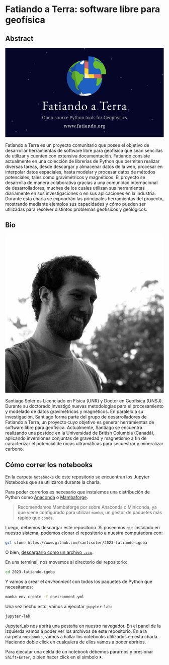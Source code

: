 # Fatiando a Terra: software libre para geofísica

## Abstract

![Fatiando a Terra](images/fatiando-banner.png)

Fatiando a Terra es un proyecto comunitario que posee el objetivo de
desarrollar herramientas de software libre para geofísica que sean sencillas de
utilizar y cuenten con extensiva documentación.
Fatiando consiste actualmente en una colección de librerías de Python que
permiten realizar diversas tareas, desde descargar y almacenar datos de la web,
procesar en interpolar datos espaciales, hasta modelar y procesar datos de
métodos potenciales, tales como gravimétricos y magnéticos.
El proyecto se desarrolla de manera colaborativa gracias a una comunidad
internacional de desarrolladores, muches de los cuales utilizan sus
herramientas diariamente en sus investigaciones o en sus aplicaciones en la
industria.
Durante esta charla se expondrán las principales herramientas del proyecto,
mostrando mediante ejemplos sus capacidades y cómo pueden ser utilizadas para
resolver distintos problemas geofísicos y geológicos.

## Bio

![Santiago Soler](images/santisoler.jpg)

Santiago Soler es Licenciado en Física (UNR) y Doctor en Geofísica (UNSJ).
Durante su doctorado investigó nuevas metodologías para el procesamiento
y modelado de datos gravimétricos y magnéticos.
En paralelo a su investigación, Santiago forma parte del grupo de
desarrolladores de Fatiando a Terra, un proyecto cuyo objetivo es generar
herramientas de software libre para geofísica.
Actualmente, Santiago se encuentra realizando una postdoc en la Universidad de
British Columbia (Canadá), aplicando inversiones conjuntas de gravedad
y magnetismo a fin de caracterizar el potencial de rocas ultramáficas para
secuestrar y mineralizar carbono.


## Cómo correr los notebooks

En la carpeta `notebooks` de este repositorio se encuentran los Jupyter
Notebooks que se utilizaron durante la charla.

Para poder correrlos es necesario que instalemos una distribución de Python
como [Anaconda](https://www.anaconda.org)
o [Mambaforge](https://github.com/conda-forge/miniforge#mambaforge).

> Recomendamos Mambaforge por sobre Anaconda o Miniconda, ya que viene
> configurado para utilizar `mamba`, un gestor de paquetes más rápido que
> `conda`.

Luego, debemos descargar este repositorio. Si poseemos `git` instalado en
nuestro sistema, podemos clonar el repositorio a nuestra computadora con:

```bash
git clone https://www.github.com/santisoler/2023-fatiando-igeba
```

O bien, [descargarlo como un archivo
`.zip`](https://github.com/santisoler/2023-fatiando-igeba/archive/refs/heads/main.zip).

En una terminal, nos movemos al directorio del repositorio:

```bash
cd 2023-fatiando-igeba
```

Y vamos a crear el _environment_ con todos los paquetes de Python que
necesitamos:

```bash
mamba env create -f environment.yml
```

Una vez hecho esto, vamos a ejecutar `jupyter-lab`:

```bash
jupyter-lab
```

JupyterLab nos abrirá una pestaña en nuestro navegador. En el panel de la
izquierda vamos a poder ver los archivos de este repositorio. En a la
carpeta `notebooks`, vamos a hallar los notebooks utilizados en esta charla.
Haciendo doble click en cualquiera de ellos vamos a poder abrirlos.

Para ejecutar una celda de un notebook debemos pararnos y presionar
`Shift+Enter`, o bien hacer click en el símbolo ⏵.
